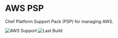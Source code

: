 # AWS PSP

Chef Platform Support Pack (PSP) for managing AWS.

![AWS Support](https://img.shields.io/badge/AWS%20Resources-529-orange)
![Last Build](https://img.shields.io/badge/Last%20build-20220809-grey)
